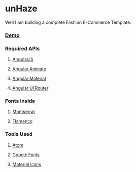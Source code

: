 # unHaze
Well I am building a complete Fashion E-Commerce Template.
### [Demo](https://itsosk.github.io/unhaze)
### Required APIs
1) [AngularJS](https://angularjs.org/)

2) [Angular Animate](https://docs.angularjs.org/api/ngAnimate)

3) [Angular Material](https://material.angularjs.org)

4) [Angular UI Router](https://angular-ui.github.io/ui-router/site/)

### Fonts Inside
1) [Montserrat](https://fonts.google.com/specimen/Montserrat)

2) [Flamenco](https://fonts.google.com/specimen/Flamenco)

### Tools Used
1) [Atom](https://atom.io)

2) [Google Fonts](https://fonts.google.com)

3) [Material Icons](https://material.io/icons)
